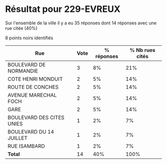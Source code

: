 # Résultat pour 229-EVREUX

Sur l'ensemble de la ville il y a eu 35 réponses dont 14 réponses avec une rue citée (40%)

8 points noirs identifiés

| Rue | Vote | % réponses | % Nb rues cités|
|-----|------|------------|----------------|
| BOULEVARD DE NORMANDIE | 3 | 8% | 21%|
| COTE HENRI MONDUIT | 2 | 5% | 14%|
| ROUTE DE CONCHES | 2 | 5% | 14%|
| AVENUE MARECHAL FOCH | 2 | 5% | 14%|
| GARE | 2 | 5% | 14%|
| BOULEVARD DES CITES UNIES | 1 | 2% | 7%|
| BOULEVARD DU 14 JUILLET | 1 | 2% | 7%|
| RUE ISAMBARD | 1 | 2% | 7%|
| **Total** | 14 | 40% | 100%|
